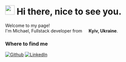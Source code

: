 <h1><img src="https://emojis.slackmojis.com/emojis/images/1531849430/4246/blob-sunglasses.gif?1531849430" width="30"/> Hi there, nice to see you.</h1>

<p>Welcome to my page! </br> I'm Michael, Fullstack developer from <img src="https://www.flaticon.com/svg/static/icons/svg/330/330540.svg" width="13"/> <b>Kyiv, Ukraine</b>.</p>

<h3>Where to find me</h3>
<p><a href="https://github.com/NightmareZ" target="_blank"><img alt="Github" src="https://img.shields.io/badge/GitHub-%2312100E.svg?&style=for-the-badge&logo=Github&logoColor=white" /></a> <a href="https://www.linkedin.com/in/nightmarez" target="_blank"><img alt="LinkedIn" src="https://img.shields.io/badge/linkedin-%230077B5.svg?&style=for-the-badge&logo=linkedin&logoColor=white" /></a>
</p>
